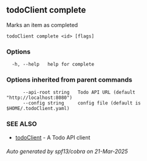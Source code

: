 ## todoClient complete

Marks an item as completed

```
todoClient complete <id> [flags]
```

### Options

```
  -h, --help   help for complete
```

### Options inherited from parent commands

```
      --api-root string   Todo API URL (default "http://localhost:8080")
      --config string     config file (default is $HOME/.todoClient.yaml)
```

### SEE ALSO

* [todoClient](todoClient.md)	 - A Todo API client

###### Auto generated by spf13/cobra on 21-Mar-2025
